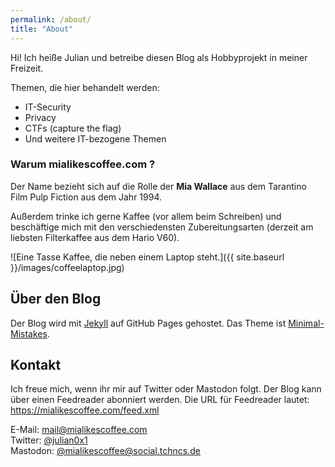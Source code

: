 ```yaml
---
permalink: /about/
title: "About"
---
```


Hi! Ich heiße Julian und betreibe diesen Blog als Hobbyprojekt in meiner Freizeit. 

Themen, die hier behandelt werden:

* IT-Security
* Privacy
* CTFs (capture the flag)
* Und weitere IT-bezogene Themen


### Warum mialikescoffee.com ?

Der Name bezieht sich auf die Rolle der **Mia Wallace** aus dem Tarantino Film Pulp Fiction aus dem Jahr 1994. 

Außerdem trinke ich gerne Kaffee (vor allem beim Schreiben) und beschäftige mich mit den verschiedensten Zubereitungsarten (derzeit am liebsten Filterkaffee aus dem Hario V60).
  
![Eine Tasse Kaffee, die neben einem Laptop steht.]({{ site.baseurl }}/images/coffeelaptop.jpg)  
  
  
## Über den Blog

Der Blog wird mit [Jekyll](https://jekyllrb.com/) auf GitHub Pages gehostet. Das Theme ist [Minimal-Mistakes](https://mmistakes.github.io/minimal-mistakes/).


## Kontakt

Ich freue mich, wenn ihr mir auf Twitter oder Mastodon folgt. Der Blog kann über einen Feedreader abonniert werden. Die URL für Feedreader lautet: https://mialikescoffee.com/feed.xml

E-Mail: [mail@mialikescoffee.com](mailto:mail@mialikescoffee.com)  
Twitter: [@julian0x1](https://twitter.com/jln0x1)   
Mastodon: [@mialikescoffee@social.tchncs.de](https://social.tchncs.de/@mialikescoffee)